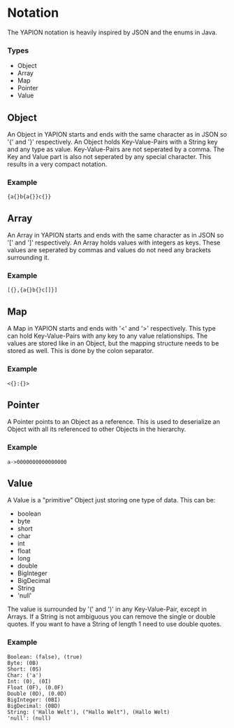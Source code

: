 # Notation
The YAPION notation is heavily inspired by JSON and the enums in Java.

### Types
* Object
* Array
* Map
* Pointer
* Value

## Object
An Object in YAPION starts and ends with the same character as in JSON so '{' and '}' respectively.
An Object holds Key-Value-Pairs with a String key and any type as value. Key-Value-Pairs are not seperated
by a comma. The Key and Value part is also not seperated by any special character. This results in a very
compact notation.

### Example
```
{a{}b{a{}}c{}}
```

## Array
An Array in YAPION starts and ends with the same character as in JSON so '\[' and ']' respectively.
An Array holds values with integers as keys. These values are seperated by commas and values do not need
any brackets surrounding it.

### Example
```
[{},{a{}b{}c[]}]
```

## Map
A Map in YAPION starts and ends with '<' and '>' respectively. This type can hold Key-Value-Pairs with any key to any value relationships.
The values are stored like in an Object, but the mapping structure needs to be stored as well. This is done by the colon separator.

### Example
```
<{}:{}>
```

## Pointer
A Pointer points to an Object as a reference. This is used to deserialize an Object with all its referenced to other Objects in the hierarchy.

### Example
```
a->0000000000000000
```

## Value
A Value is a "primitive" Object just storing one type of data. This can be:
- boolean
- byte
- short
- char
- int
- float
- long
- double
- BigInteger
- BigDecimal
- String
- 'null'

The value is surrounded by '(' and ')' in any Key-Value-Pair, except in Arrays. If a String is not ambiguous you can remove the single or double quotes. If you want to have a String of length 1 need to use double quotes. 

### Example
```
Boolean: (false), (true)
Byte: (0B)
Short: (0S)
Char: ('a')
Int: (0), (0I)
Float (0F), (0.0F)
Double (0D), (0.0D)
BigInteger: (0BI)
BigDecimal: (0BD)
String: ('Hallo Welt'), ("Hallo Welt"), (Hallo Welt)
'null': (null)
```